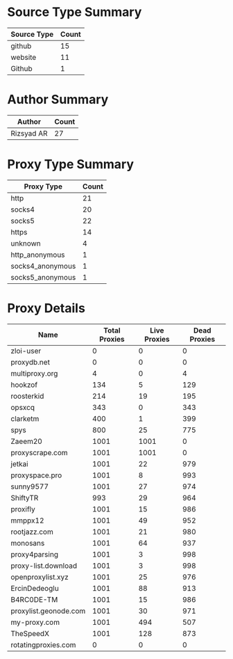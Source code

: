 # Source Type Summary

| Source Type | Count |
|-------------|-------|
| github | 15 |
| website | 11 |
| Github | 1 |


# Author Summary

| Author | Count |
|--------|-------|
| Rizsyad AR | 27 |


# Proxy Type Summary

| Proxy Type | Count |
|------------|-------|
| http | 21 |
| socks4 | 20 |
| socks5 | 22 |
| https | 14 |
| unknown | 4 |
| http_anonymous | 1 |
| socks4_anonymous | 1 |
| socks5_anonymous | 1 |


# Proxy Details

| Name | Total Proxies | Live Proxies | Dead Proxies |
|------|---------------|--------------|---------------|
| zloi-user | 0 | 0 | 0 |
| proxydb.net | 0 | 0 | 0 |
| multiproxy.org | 4 | 0 | 4 |
| hookzof | 134 | 5 | 129 |
| roosterkid | 214 | 19 | 195 |
| opsxcq | 343 | 0 | 343 |
| clarketm | 400 | 1 | 399 |
| spys | 800 | 25 | 775 |
| Zaeem20 | 1001 | 1001 | 0 |
| proxyscrape.com | 1001 | 1001 | 0 |
| jetkai | 1001 | 22 | 979 |
| proxyspace.pro | 1001 | 8 | 993 |
| sunny9577 | 1001 | 27 | 974 |
| ShiftyTR | 993 | 29 | 964 |
| proxifly | 1001 | 15 | 986 |
| mmppx12 | 1001 | 49 | 952 |
| rootjazz.com | 1001 | 21 | 980 |
| monosans | 1001 | 64 | 937 |
| proxy4parsing | 1001 | 3 | 998 |
| proxy-list.download | 1001 | 3 | 998 |
| openproxylist.xyz | 1001 | 25 | 976 |
| ErcinDedeoglu | 1001 | 88 | 913 |
| B4RC0DE-TM | 1001 | 15 | 986 |
| proxylist.geonode.com | 1001 | 30 | 971 |
| my-proxy.com | 1001 | 494 | 507 |
| TheSpeedX | 1001 | 128 | 873 |
| rotatingproxies.com | 0 | 0 | 0 |

